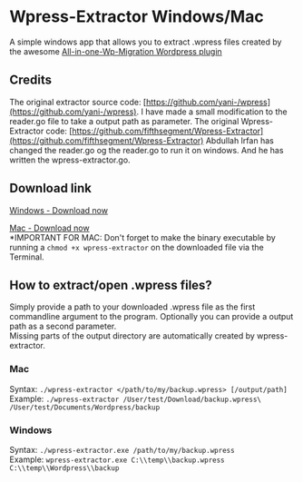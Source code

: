 # Wpress-Extractor Windows/Mac

A simple windows app that allows you to extract .wpress files created by the awesome [All-in-one-Wp-Migration Wordpress plugin](https://wordpress.org/plugins/all-in-one-wp-migration/)

## Credits

The original extractor source code: [https://github.com/yani-/wpress](https://github.com/yani-/wpress). I have made a small modification to the reader.go file to take a output path as parameter.
The original Wpress-Extractor code: [https://github.com/fifthsegment/Wpress-Extractor](https://github.com/fifthsegment/Wpress-Extractor) Abdullah Irfan has changed the reader.go og the reader.go to run it on windows. And he has written the wpress-extractor.go.

## Download link

[Windows - Download now](https://github.com/mabakach/Wpress-Extractor/raw/master/dist/wpress-extractor.exe)  

[Mac - Download now](https://github.com/mabakach/Wpress-Extractor/blob/master/dist/mac/wpress-extractor?raw=true)  
*IMPORTANT FOR MAC: Don't forget to make the binary executable by running a  `chmod +x wpress-extractor` on the downloaded file via the Terminal.

## How to extract/open .wpress files?

Simply provide a path to your downloaded .wpress file as the first commandline argument to the program. Optionally you can provide a output path as a second parameter.  
Missing parts of the output directory are automatically created by wpress-extractor.

### Mac

Syntax: `./wpress-extractor </path/to/my/backup.wpress> [/output/path]`  
Example: `./wpress-extractor /User/test/Download/backup.wpress\ /User/test/Documents/Wordpress/backup`

### Windows

Syntax: `./wpress-extractor.exe /path/to/my/backup.wpress`  
Example: `wpress-extractor.exe C:\\temp\\backup.wpress C:\\temp\\Wordpress\\backup`
